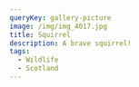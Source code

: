 ```yaml
---
queryKey: gallery-picture
image: /img/img_4017.jpg
title: Squirrel
description: A brave squirrel!
tags:
  - Wildlife
  - Scotland
---
```

